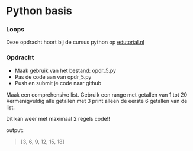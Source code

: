 # Python basis

### Loops
Deze opdracht hoort bij de cursus python op [edutorial.nl](https://www.edutorial.nl/course/python)

### Opdracht

* Maak gebruik van het bestand: opdr_5.py
* Pas de code aan van opdr_5.py
* Push en submit je code naar github

Maak een comprehensive list.
Gebruik een range met getallen van 1 tot 20
Vermenigvuldig alle getallen met 3
print alleen de eerste 6  getallen van de list.

Dit kan weer met maximaal 2 regels code!!

output:

>[3, 6, 9, 12, 15, 18]

